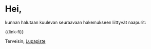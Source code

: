 # Hei,

kunnan halutaan kuulevan seuraavaan hakemukseen liittyv&auml;t naapurit:

{{link-fi}}

Terveisin,
[Lupapiste](https://www.lupapiste.fi/)
